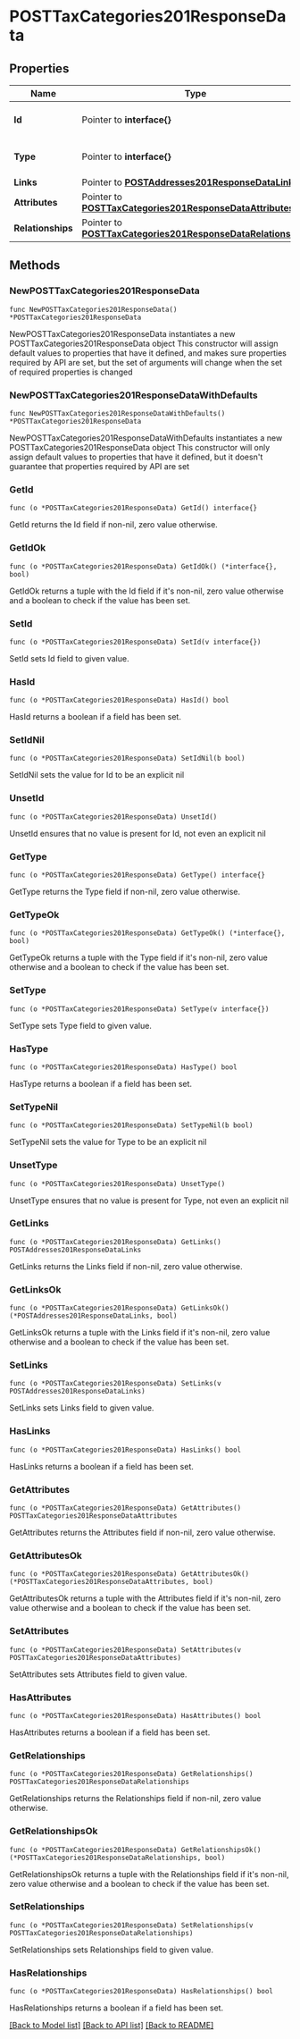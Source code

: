 # POSTTaxCategories201ResponseData

## Properties

Name | Type | Description | Notes
------------ | ------------- | ------------- | -------------
**Id** | Pointer to **interface{}** | The resource&#39;s id | [optional] 
**Type** | Pointer to **interface{}** | The resource&#39;s type | [optional] 
**Links** | Pointer to [**POSTAddresses201ResponseDataLinks**](POSTAddresses201ResponseDataLinks.md) |  | [optional] 
**Attributes** | Pointer to [**POSTTaxCategories201ResponseDataAttributes**](POSTTaxCategories201ResponseDataAttributes.md) |  | [optional] 
**Relationships** | Pointer to [**POSTTaxCategories201ResponseDataRelationships**](POSTTaxCategories201ResponseDataRelationships.md) |  | [optional] 

## Methods

### NewPOSTTaxCategories201ResponseData

`func NewPOSTTaxCategories201ResponseData() *POSTTaxCategories201ResponseData`

NewPOSTTaxCategories201ResponseData instantiates a new POSTTaxCategories201ResponseData object
This constructor will assign default values to properties that have it defined,
and makes sure properties required by API are set, but the set of arguments
will change when the set of required properties is changed

### NewPOSTTaxCategories201ResponseDataWithDefaults

`func NewPOSTTaxCategories201ResponseDataWithDefaults() *POSTTaxCategories201ResponseData`

NewPOSTTaxCategories201ResponseDataWithDefaults instantiates a new POSTTaxCategories201ResponseData object
This constructor will only assign default values to properties that have it defined,
but it doesn't guarantee that properties required by API are set

### GetId

`func (o *POSTTaxCategories201ResponseData) GetId() interface{}`

GetId returns the Id field if non-nil, zero value otherwise.

### GetIdOk

`func (o *POSTTaxCategories201ResponseData) GetIdOk() (*interface{}, bool)`

GetIdOk returns a tuple with the Id field if it's non-nil, zero value otherwise
and a boolean to check if the value has been set.

### SetId

`func (o *POSTTaxCategories201ResponseData) SetId(v interface{})`

SetId sets Id field to given value.

### HasId

`func (o *POSTTaxCategories201ResponseData) HasId() bool`

HasId returns a boolean if a field has been set.

### SetIdNil

`func (o *POSTTaxCategories201ResponseData) SetIdNil(b bool)`

 SetIdNil sets the value for Id to be an explicit nil

### UnsetId
`func (o *POSTTaxCategories201ResponseData) UnsetId()`

UnsetId ensures that no value is present for Id, not even an explicit nil
### GetType

`func (o *POSTTaxCategories201ResponseData) GetType() interface{}`

GetType returns the Type field if non-nil, zero value otherwise.

### GetTypeOk

`func (o *POSTTaxCategories201ResponseData) GetTypeOk() (*interface{}, bool)`

GetTypeOk returns a tuple with the Type field if it's non-nil, zero value otherwise
and a boolean to check if the value has been set.

### SetType

`func (o *POSTTaxCategories201ResponseData) SetType(v interface{})`

SetType sets Type field to given value.

### HasType

`func (o *POSTTaxCategories201ResponseData) HasType() bool`

HasType returns a boolean if a field has been set.

### SetTypeNil

`func (o *POSTTaxCategories201ResponseData) SetTypeNil(b bool)`

 SetTypeNil sets the value for Type to be an explicit nil

### UnsetType
`func (o *POSTTaxCategories201ResponseData) UnsetType()`

UnsetType ensures that no value is present for Type, not even an explicit nil
### GetLinks

`func (o *POSTTaxCategories201ResponseData) GetLinks() POSTAddresses201ResponseDataLinks`

GetLinks returns the Links field if non-nil, zero value otherwise.

### GetLinksOk

`func (o *POSTTaxCategories201ResponseData) GetLinksOk() (*POSTAddresses201ResponseDataLinks, bool)`

GetLinksOk returns a tuple with the Links field if it's non-nil, zero value otherwise
and a boolean to check if the value has been set.

### SetLinks

`func (o *POSTTaxCategories201ResponseData) SetLinks(v POSTAddresses201ResponseDataLinks)`

SetLinks sets Links field to given value.

### HasLinks

`func (o *POSTTaxCategories201ResponseData) HasLinks() bool`

HasLinks returns a boolean if a field has been set.

### GetAttributes

`func (o *POSTTaxCategories201ResponseData) GetAttributes() POSTTaxCategories201ResponseDataAttributes`

GetAttributes returns the Attributes field if non-nil, zero value otherwise.

### GetAttributesOk

`func (o *POSTTaxCategories201ResponseData) GetAttributesOk() (*POSTTaxCategories201ResponseDataAttributes, bool)`

GetAttributesOk returns a tuple with the Attributes field if it's non-nil, zero value otherwise
and a boolean to check if the value has been set.

### SetAttributes

`func (o *POSTTaxCategories201ResponseData) SetAttributes(v POSTTaxCategories201ResponseDataAttributes)`

SetAttributes sets Attributes field to given value.

### HasAttributes

`func (o *POSTTaxCategories201ResponseData) HasAttributes() bool`

HasAttributes returns a boolean if a field has been set.

### GetRelationships

`func (o *POSTTaxCategories201ResponseData) GetRelationships() POSTTaxCategories201ResponseDataRelationships`

GetRelationships returns the Relationships field if non-nil, zero value otherwise.

### GetRelationshipsOk

`func (o *POSTTaxCategories201ResponseData) GetRelationshipsOk() (*POSTTaxCategories201ResponseDataRelationships, bool)`

GetRelationshipsOk returns a tuple with the Relationships field if it's non-nil, zero value otherwise
and a boolean to check if the value has been set.

### SetRelationships

`func (o *POSTTaxCategories201ResponseData) SetRelationships(v POSTTaxCategories201ResponseDataRelationships)`

SetRelationships sets Relationships field to given value.

### HasRelationships

`func (o *POSTTaxCategories201ResponseData) HasRelationships() bool`

HasRelationships returns a boolean if a field has been set.


[[Back to Model list]](../README.md#documentation-for-models) [[Back to API list]](../README.md#documentation-for-api-endpoints) [[Back to README]](../README.md)


